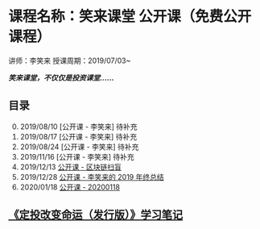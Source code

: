 # 课程名称：笑来课堂 公开课（免费公开课程）

讲师：李笑来 授课周期：2019/07/03~

***笑来课堂，不仅仅是投资课堂……***

## 目录

0. 2019/08/10 [公开课 - 李笑来] 待补充
1. 2019/08/17 [公开课 - 李笑来] 待补充
2. 2019/08/24 [公开课 - 李笑来] 待补充
3. 2019/11/16 [公开课 - 李笑来] 待补充
4. 2019/12/13 [公开课 - 区块链扫盲](/xiaolai-main-course-public/20191213-public-course-blockchain-abc.md)
5. 2019/12/28 [公开课 - 李笑来的 2019 年终总结](/xiaolai-main-course-public/20191228-public-course-lixiaolai-2019.md)    
6. 2020/01/18 [公开课 - 20200118](/xiaolai-main-course-public/20200118-public-course-20200118.md) 

## [《定投改变命运（发行版）》学习笔记](/xiaolai-main-course-public/understanding_of_onregularinvesting_publish_version.md)
